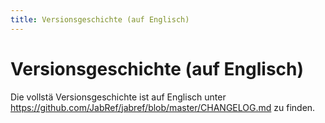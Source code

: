 ```yaml
---
title: Versionsgeschichte (auf Englisch)
---
```


# Versionsgeschichte (auf Englisch)

Die vollstä Versionsgeschichte ist auf Englisch unter <https://github.com/JabRef/jabref/blob/master/CHANGELOG.md> zu finden.
